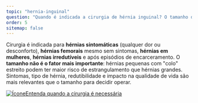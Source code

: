 ```yaml
---
topic: "hernia-inguinal"
question: "Quando é indicada a cirurgia de hérnia inguinal? O tamanho da hérnia influencia na decisão?"
order: 5
sitemap: false
---
```


Cirurgia é indicada para **hérnias sintomáticas** (qualquer dor ou desconforto), **hérnias femorais** mesmo sem sintomas, **hérnias em mulheres**, **hérnias irredutíveis** e após episódios de encarceramento. O **tamanho não é o fator mais importante**: hérnias pequenas com "colo" estreito podem ter maior risco de estrangulamento que hérnias grandes. Sintomas, tipo de hérnia, redutibilidade e impacto na qualidade de vida são mais relevantes que o tamanho para decidir operar.

<p><a href="{% link _posts/2025-10-21-hernia-inguinal-tratamento-sem-cirurgia.md %}">
  <img src="/assets/images/icon-document.svg" class="icon" alt="Ícone" />Entenda quando a cirurgia é necessária</a></p>

